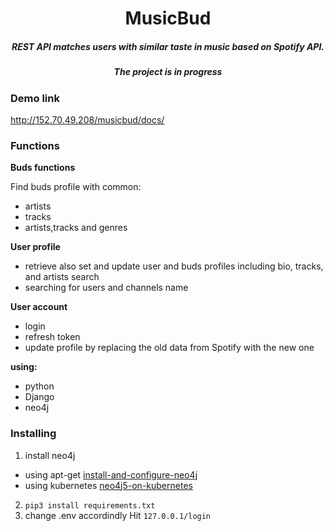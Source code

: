 <h1 align="center">
MusicBud </h1>

<h5 align="center">
 REST API matches users with similar taste in music based on Spotify API.
 </h5>

<h5 align="center">The project is in progress</h5>

### Demo link

http://152.70.49.208/musicbud/docs/


### Functions

<strong>Buds functions</strong>

Find buds profile with common:

- artists
- tracks
- artists,tracks and genres

<strong>User profile</strong>

- retrieve also set and update user and buds profiles including bio, tracks, and artists
  search
- searching for users and channels name

<strong>User account</strong>

- login
- refresh token
- update profile by replacing the old data from Spotify with the new one

<strong>using:</strong>
- python
- Django
- neo4j

### Installing

1. install neo4j
  - using apt-get [install-and-configure-neo4j](https://www.digitalocean.com/community/tutorials/how-to-install-and-configure-neo4j-on-ubuntu-20-04)
  - using kubernetes [neo4j5-on-kubernetes](https://github.com/synyx/neo4j5-on-kubernetes/tree/main) 
2. ```pip3 install requirements.txt```
3. change .env accordindly 
Hit `127.0.0.1/login`
